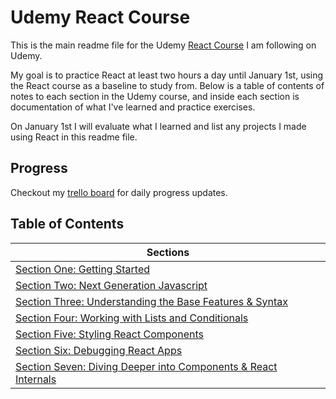 # Udemy React Course
This is the main readme file for the Udemy [React Course](https://www.udemy.com/react-the-complete-guide-incl-redux/) I am following on Udemy.

My goal is to practice React at least two hours a day until January 1st, using the React course as a baseline to study from.  Below is a table of contents of notes to each section in the Udemy course, and inside each section is documentation of what I've learned and practice exercises.

On January 1st I will evaluate what I learned and list any projects I made using React in this readme file.

## Progress

Checkout my [trello board](https://trello.com/b/tMJsPCtK) for daily progress updates.

## Table of Contents

| Sections      |
| ------------- |
| [Section One: Getting Started](https://github.com/xmtrinidad/UdemyReact/blob/master/Section%20One%20-%20Getting%20Started/Getting_Started.md) |
| [Section Two: Next Generation Javascript]() |
| [Section Three: Understanding the Base Features & Syntax](https://github.com/xmtrinidad/UdemyReact/blob/master/Section%20Three%20-%20Understanding%20the%20base%20Features%20%26%20Syntax/notes.md) |
| [Section Four: Working with Lists and Conditionals](https://github.com/xmtrinidad/UdemyReact/blob/master/Section%20Four%20-%20Working%20with%20Lists%20and%20Conditionals/notes.md) |
| [Section Five: Styling React Components](https://github.com/xmtrinidad/UdemyReact/blob/master/Section%205%20-%20Styling%20React%20Components%20%26%20Elements/notes.md) |
| [Section Six: Debugging React Apps](https://github.com/xmtrinidad/UdemyReact/blob/master/Section%206%20-%20Debugging%20React%20Apps/notes.md) |
| [Section Seven: Diving Deeper into Components & React Internals](https://github.com/xmtrinidad/UdemyReact/blob/master/Section%207%20-%20Diving%20Deeper%20into%20Components%20%26%20React%20Internals/notes.md) |


